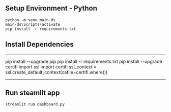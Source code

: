 ## Setup Environment - Python
```
python -m venv main-ds
main-ds\Scripts\activate
pip install -r requirements.txt
```
## Install Dependencies
---

pip install --upgrade pip
pip install -r requirements.txt
pip install --upgrade certifi
import ssl
import certifi
ssl_context = ssl.create_default_context(cafile=certifi.where())

---

## Run steamlit app
```
streamlit run dashboard.py
```
